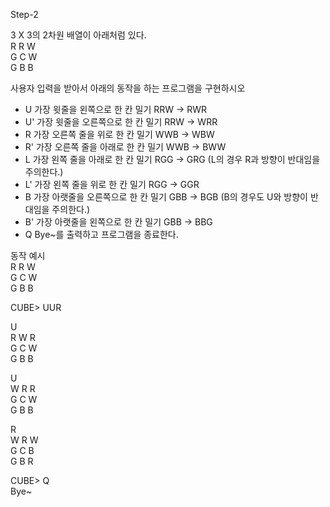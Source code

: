 Step-2   

3 X 3의 2차원 배열이 아래처럼 있다.   
R R W   
G C W   
G B B    

사용자 입력을 받아서 아래의 동작을 하는 프로그램을 구현하시오   
  * U  가장 윗줄을 왼쪽으로 한 칸 밀기 RRW -> RWR   
  * U' 가장 윗줄을 오른쪽으로 한 칸 밀기 RRW -> WRR   
  * R  가장 오른쪽 줄을 위로 한 칸 밀기 WWB -> WBW
  * R' 가장 오른쪽 줄을 아래로 한 칸 밀기 WWB -> BWW
  * L  가장 왼쪽 줄을 아래로 한 칸 밀기 RGG -> GRG (L의 경우 R과 방향이 반대임을 주의한다.)
  * L' 가장 왼쪽 줄을 위로 한 칸 밀기 RGG -> GGR
  * B  가장 아랫줄을 오른쪽으로 한 칸 밀기 GBB -> BGB (B의 경우도 U와 방향이 반대임을 주의한다.)
  * B' 가장 아랫줄을 왼쪽으로 한 칸 밀기 GBB -> BBG
  * Q  Bye~를 출력하고 프로그램을 종료한다.   
  
동작 예시   
  R R W   
  G C W   
  G B B   
  
  CUBE> UUR   
  
  U   
  R W R    
  G C W  
  G B B   
  
  U    
  W R R     
  G C W    
  G B B   
  
  R   
  W R W   
  G C B   
  G B R   
  
  CUBE> Q   
  Bye~   